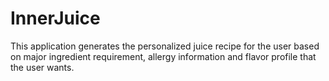 # InnerJuice
This application generates the personalized juice recipe for the user based on major ingredient requirement, allergy information and flavor profile that the user wants.
